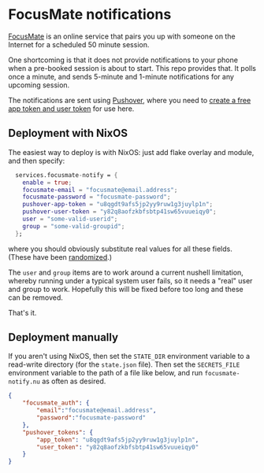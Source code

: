 # FocusMate notifications

[FocusMate](https://www.focusmate.com) is an online service that pairs you up
with someone on the Internet for a scheduled 50 minute session.

One shortcoming is that it does not provide notifications to your phone when a
pre-booked session is about to start. This repo provides that. It polls once a
minute, and sends 5-minute and 1-minute notifications for any upcoming session.

The notifications are sent using [Pushover](https://pushover.net), where you
need to [create a free app token and user token](https://pushover.net/api) for
use here.

## Deployment with NixOS

The easiest way to deploy is with NixOS: just add flake overlay and module, and
then specify:

```nix
  services.focusmate-notify = {
    enable = true;
    focusmate-email = "focusmate@email.address";
    focusmate-password = "focusmate-password";
    pushover-app-token = "u8qgdt9afs5jp2yy9ruw1g3juylp1n";
    pushover-user-token = "y82q8aofzkbfsbtp41sw65vuueiqy0";
    user = "some-valid-userid";
    group = "some-valid-groupid";
  };
```
where you should obviously substitute real values for all these fields. (These
have been [randomized](https://github.com/simonchatts/hashmash).)

The `user` and `group` items are to work around a current nushell limitation,
whereby running under a typical system user fails, so it needs a "real" user and
group to work. Hopefully this will be fixed before too long and these can be removed.

That's it.

## Deployment manually

If you aren't using NixOS, then set the `STATE_DIR` environment variable to a
read-write directory (for the `state.json` file). Then set the `SECRETS_FILE`
environment variable to the path of a file like below, and run
`focusmate-notify.nu` as often as desired.

```json
{
    "focusmate_auth": {
        "email":"focusmate@email.address",
        "password":"focusmate-password"
    },
    "pushover_tokens": {
        "app_token": "u8qgdt9afs5jp2yy9ruw1g3juylp1n",
        "user_token": "y82q8aofzkbfsbtp41sw65vuueiqy0"
    }
}
```
